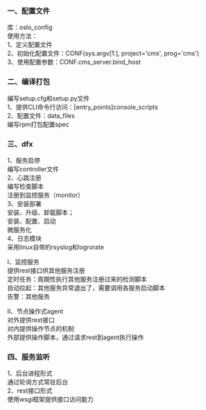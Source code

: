 ### 一、配置文件
库：oslo_config  
使用方法：  
1、定义配置文件  
2、初始化配置文件：CONF(sys.argv[1:], project='cms', prog='cms')  
3、使用配置参数：CONF.cms_server.bind_host

### 二、编译打包
编写setup.cfg和setup.py文件  
1、提供CLI命令行访问：[entry_points]console_scripts    
2、配置文件：data_files  
编写rpm打包配置spec  

### 三、dfx
1、服务启停  
编写controller文件  
2、心跳注册  
编写检查脚本  
注册到监控服务（monitor）  
3、安装部署  
安装、升级、卸载脚本；  
安装、配置、启动  
微服务化  
4、日志模块  
采用linux自带的rsyslog和logrorate

I、监控服务  
提供rest接口供其他服务注册  
定时任务：周期性执行其他服务注册过来的检测脚本  
自动拉起：其他服务异常退出了，需要调用各服务启动脚本  
告警：其他服务  

II、节点操作式agent  
对外提供rest接口  
对内提供操作节点的机制  
外部提供操作脚本，通过请求rest到agent执行操作  

### 四、服务监听
1、后台进程形式  
通过轮询方式常驻后台  
2、rest接口形式  
使用wsgi框架提供接口访问能力
